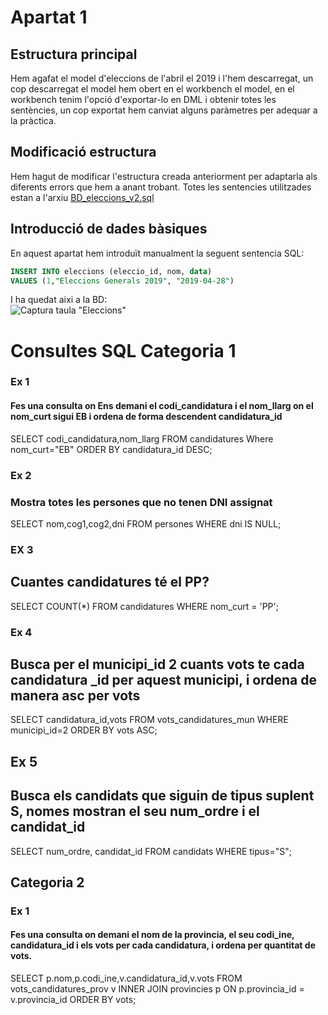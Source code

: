 # Apartat 1
## Estructura principal
Hem agafat el model d'eleccions de l'abril el 2019 i l'hem descarregat, un cop descarregat el model hem obert en el workbench el model,
en el workbench tenim l'opció d'exportar-lo en DML i obtenir totes les sentències, un cop exportat hem canviat alguns paràmetres per
adequar a la pràctica.

## Modificació estructura
Hem hagut de modificar l'estructura creada anteriorment per adaptarla als diferents errors que hem a anant trobant.
Totes les sentencies utilitzades estan a l'arxiu [BD_eleccions_v2.sql](https://github.com/sonieva/Eleccions/blob/master/Apartat%201/BD_eleccions_v2.sql)

## Introducció de dades bàsiques
En aquest apartat hem introduït manualment la seguent sentencia SQL:<br>

```SQL 
INSERT INTO eleccions (eleccio_id, nom, data)
VALUES (1,"Eleccions Generals 2019", "2019-04-28")
```

I ha quedat aixi a la BD:<br>
![Captura taula "Eleccions"](https://github.com/sonieva/Eleccions/blob/master/Documentaci%C3%B3/Imatges/taula_eleccions.png)


# Consultes SQL Categoria 1
### Ex 1
#### Fes una consulta on Ens demani el codi_candidatura i el nom_llarg on el nom_curt sigui EB i ordena de forma descendent candidatura_id
SELECT codi_candidatura,nom_llarg FROM candidatures
Where nom_curt="EB"
ORDER BY candidatura_id DESC;
### Ex 2
### Mostra totes les persones que no tenen DNI assignat
SELECT nom,cog1,cog2,dni
    FROM persones
    WHERE dni IS NULL;

### EX 3 
## Cuantes candidatures té el PP?
SELECT COUNT(*)
	FROM candidatures
    WHERE nom_curt = 'PP';
### Ex 4
## Busca per el municipi_id 2 cuants vots te cada candidatura _id per aquest municipi, i ordena de manera asc per vots
SELECT candidatura_id,vots FROM vots_candidatures_mun
WHERE municipi_id=2
ORDER BY vots ASC;

## Ex 5
## Busca els candidats que siguin de tipus suplent S, nomes mostran el seu num_ordre i el candidat_id
SELECT num_ordre, candidat_id FROM candidats
WHERE tipus="S";

## Categoria 2
### Ex 1
#### Fes una consulta on demani el nom de la provincia, el seu codi_ine, candidatura_id i els vots per cada candidatura, i ordena per quantitat de vots.
SELECT p.nom,p.codi_ine,v.candidatura_id,v.vots FROM vots_candidatures_prov v
INNER JOIN provincies p ON p.provincia_id = v.provincia_id
ORDER BY vots;